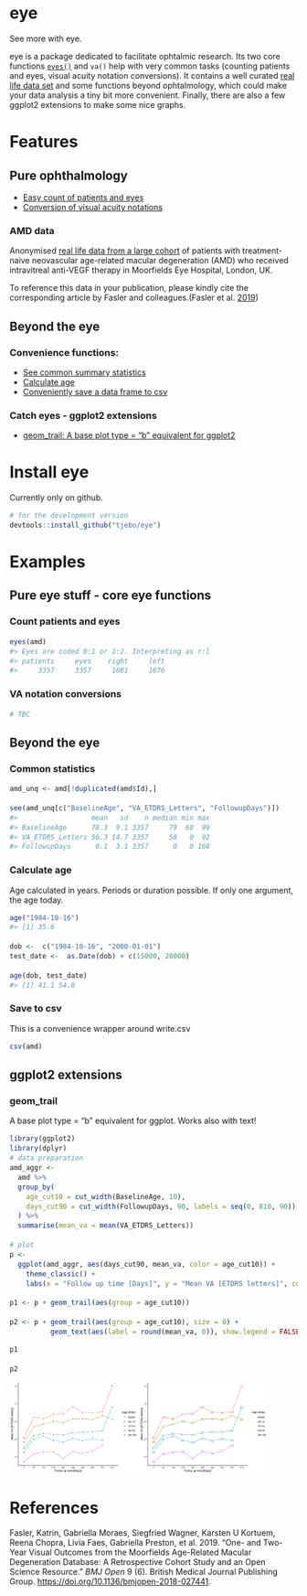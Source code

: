 eye
================

<!-- README.md is generated from README.Rmd. Please edit that file -->

See more with eye.

eye is a package dedicated to facilitate ophtalmic research. Its two
core functions
[`eyes()`](https://github.com/tjebo/eye/blob/master/R/eyes.R) and `va()`
help with very common tasks (counting patients and eyes, visual acuity
notation conversions). It contains a well curated [real life data
set](#amd-data) and some functions beyond ophtalmology, which could make
your data analysis a tiny bit more convenient. Finally, there are also a
few ggplot2 extensions to make some nice graphs.

# Features

## Pure ophthalmology

  - [Easy count of patients and eyes](#count-patients-and-eyes)
  - [Conversion of visual acuity notations](#va-conversion)

### AMD data

Anonymised [real life data from a large
cohort](https://datadryad.org/stash/dataset/doi:10.5061/dryad.97r9289)
of patients with treatment-naive neovascular age-related macular
degeneration (AMD) who received intravitreal anti-VEGF therapy in
Moorfields Eye Hospital, London, UK.

To reference this data in your publication, please kindly cite the
corresponding article by Fasler and colleagues.(Fasler et al.
[2019](#ref-fasler))

## Beyond the eye

### Convenience functions:

  - [See common summary statistics](#common-statistics)
  - [Calculate age](#calculate-age)
  - [Conveniently save a data frame to csv](#save-to-csv)

### Catch eyes - ggplot2 extensions

  - [geom\_trail: A base plot type = “b” equivalent for
    ggplot2](#geom_trail)

# Install eye

Currently only on github.

``` r
# for the development version 
devtools::install_github("tjebo/eye")
```

# Examples

## Pure eye stuff - core eye functions

### Count patients and eyes

``` r
eyes(amd)
#> Eyes are coded 0:1 or 1:2. Interpreting as r:l
#> patients     eyes    right     left 
#>     3357     3357     1681     1676
```

### VA notation conversions

``` r
# TBC
```

## Beyond the eye

### Common statistics

``` r
amd_unq <- amd[!duplicated(amd$Id),]

see(amd_unq[c("BaselineAge", "VA_ETDRS_Letters", "FollowupDays")])
#>                  mean   sd    n median min max
#> BaselineAge      78.3  9.1 3357     79  60  99
#> VA_ETDRS_Letters 56.3 14.7 3357     58   0  92
#> FollowupDays      0.1  3.1 3357      0   0 168
```

### Calculate age

Age calculated in years. Periods or duration possible. If only one
argument, the age today.

``` r
age("1984-10-16")
#> [1] 35.6

dob <-  c("1984-10-16", "2000-01-01")
test_date <-  as.Date(dob) + c(15000, 20000)

age(dob, test_date)
#> [1] 41.1 54.8
```

### Save to csv

This is a convenience wrapper around write.csv

``` r
csv(amd)
```

## ggplot2 extensions

### geom\_trail

A base plot type = “b” equivalent for ggplot. Works also with text\!

``` r
library(ggplot2)
library(dplyr)
# data preparation
amd_aggr <-
  amd %>%
  group_by(
    age_cut10 = cut_width(BaselineAge, 10),
    days_cut90 = cut_width(FollowupDays, 90, labels = seq(0, 810, 90))
  ) %>%
  summarise(mean_va = mean(VA_ETDRS_Letters)) 

# plot
p <-
  ggplot(amd_aggr, aes(days_cut90, mean_va, color = age_cut10)) +
    theme_classic() +
    labs(x = "Follow up time [Days]", y = "Mean VA [ETDRS letters]", color = "Age strata")

p1 <- p + geom_trail(aes(group = age_cut10))

p2 <- p + geom_trail(aes(group = age_cut10), size = 0) +
          geom_text(aes(label = round(mean_va, 0)), show.legend = FALSE)
```

``` r
p1 

p2
```

<img src="README-unnamed-chunk-4-1.png" width="45%" /><img src="README-unnamed-chunk-4-2.png" width="45%" />

# References

<div id="refs" class="references">

<div id="ref-fasler">

Fasler, Katrin, Gabriella Moraes, Siegfried Wagner, Karsten U Kortuem,
Reena Chopra, Livia Faes, Gabriella Preston, et al. 2019. “One- and
Two-Year Visual Outcomes from the Moorfields Age-Related Macular
Degeneration Database: A Retrospective Cohort Study and an Open Science
Resource.” *BMJ Open* 9 (6). British Medical Journal Publishing Group.
<https://doi.org/10.1136/bmjopen-2018-027441>.

</div>

</div>
